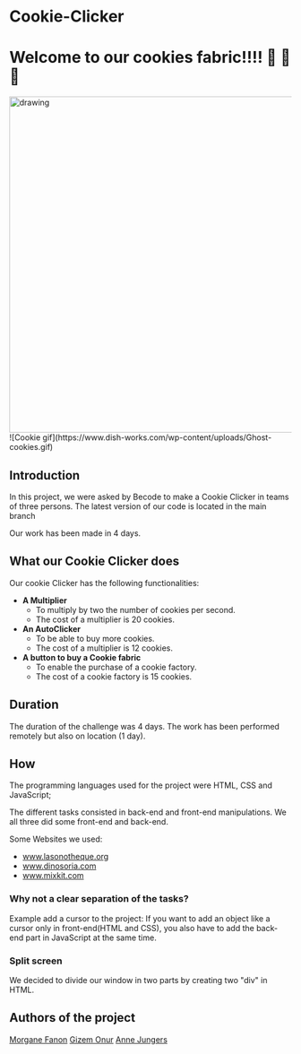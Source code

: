 # Cookie-Clicker

# Welcome to our cookies fabric!!!! :jack_o_lantern: :ghost: :cookie:

<img src="https://www.dish-works.com/wp-content/uploads/Ghost-cookies.gif" alt="drawing" width="900" height="600"/>
![Cookie gif](https://www.dish-works.com/wp-content/uploads/Ghost-cookies.gif)

## Introduction
In this project, we were asked by Becode to make a Cookie Clicker in teams of three persons.
The latest version of our code is located in the main branch

Our work has been made in 4 days. 

## What our Cookie Clicker does
Our cookie Clicker has the following functionalities:

*  **A Multiplier** 
    + To multiply by two the number of cookies per second.
    + The cost of a multiplier is 20 cookies.
* **An AutoClicker**
    + To be able to buy more cookies.
    + The cost of a multiplier is 12 cookies.
* **A button to buy a Cookie fabric**
    + To enable the purchase of a cookie factory.
    + The cost of a cookie factory is 15 cookies.



## Duration
The duration of the challenge was 4 days. The work has been performed remotely but also on location (1 day).

## How
The programming languages used for the project were HTML, CSS and JavaScript;

The different tasks consisted in back-end and front-end manipulations. We all three did some front-end and back-end. 

Some Websites we used:
* www.lasonotheque.org 
* www.dinosoria.com
* www.mixkit.com

### Why not a clear separation of the tasks? 
Example add a cursor to the project:
If you want to add an object like a cursor only in front-end(HTML and CSS), you also have to add the back-end part in JavaScript at the same time. 

### Split screen
We decided to divide our window in two parts by creating two "div" in HTML.
<div class="split left"></div>
<div class="split right"></div>




## Authors of the project

[Morgane Fanon](https://github.com/MorganeFanon)
[Gizem Onur](https://github.com/GizemOnur)
[Anne Jungers](https://github.com/annejungers)
